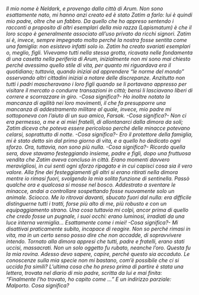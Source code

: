 *Il mio nome è Neldark, e provengo dalla città di Arum.
Non sono esattamente nato, mi hanno anzi creato ed è stato Zatim a farlo: lui è quindi mio padre, oltre che un fabbro. 
Da quello che ho appreso sentendo i racconti a proposito di altri esemplari della mia razza (Lapismatum) è che il loro scopo è generalmente associato all’uso privato da ricchi signori. Zatim si è, invece, sempre impegnato molto perché la nostra fosse sentita come una famiglia: non esistevo infatti solo io. Zatim ha creato svariati esemplari o, meglio, figli.
Vivevamo tutti nella stessa grotta, ricavata nelle fondamenta di una casetta nella periferia di Arum, inizialmente non mi sono mai chiesto perché avessimo quello stile di vita, per quanto mi riguardava era il quotidiano; tuttavia, quando iniziai ad apprendere “le norme del mondo” osservando altri cittadini iniziai a notare delle discrepanze.
Anzitutto non tutti i padri mascheravano i loro figli quando se li portavano appresso per visitare il mercato o condurre transazioni in città; bensì li lasciavano liberi di correre e scorrazzare in giro. 
-Cosa significa?-
Ho inoltre notato la mancanza di agilità nei loro movimenti, il che fa presupporre una mancanza di addestramento militare al quale, invece, mio padre mi sottoponeva con l’aiuto di un suo amico, Farsak.
-Cosa significa?-
Non ci era permesso, a me e ai miei fratelli, di allontanarci dalla dimora da soli; Zatim diceva che poteva essere pericoloso perché delle minacce potevano celarsi, soprattutto di notte.
-Cosa significa?-
Ero il protettore della famiglia, mi è stato detto sin dal primo giorno di vita, e a quello ho dedicato ogni sforzo.
Ora, tuttavia, non sono più nulla.
-Cosa significa?-
Ricordo quella sera, dove stavamo festeggiando insieme, padre e figli, dopo una fruttuosa vendita che Zatim aveva concluso in città. Erano momenti davvero meravigliosi, in cui senti ogni sforzo ripagato e in cui capisci cosa sia il vero valore. Alla fine dei festeggiamenti gli altri si erano ritirati nella dimora mentre io rimasi fuori, svolgendo la mia solita funzione di sentinella. Passò qualche ora e qualcosa si mosse nel bosco. Addestrato a sventare le minacce, andai a controllare sospettando fosse nuovamente solo un animale. Sciocco.
Me lo ritrovai davanti, sbucato fuori dal nulla: era difficile distinguerne tutti i tratti, forse più alto di me, più robusto e con un equipaggiamento strano.
Una cosa tuttavia mi colpì, ancor prima di quello che credo fosse un pugnale, i suoi occhi: erano luminosi, irradiati da una luce interna vermiglia… Esattamente come i miei!
-Cosa significa?-
Mi disattivai praticamente subito, incapace di reagire. Non so perché rimasi in vita, ma in un certo senso posso dire che non accadde, di sopravvivere intendo. 
Tornato alla dimora appresi che tutti, padre e fratelli, erano stati uccisi, massacrati. Non un solo oggetto fu rubato, neanche l’oro. Questa fu la mia rovina. 
Adesso devo sapere, capire, perché questo sia accaduto. Le conoscenze sulla mia specie non mi bastano, com’è possibile che ci si uccida fra simili?
L’ultima cosa che ho preso prima di partire è stata una lettera, trovata nel diario di mio padre, scritta da lui e mai finita:
“Finalmente l’ho trovato, ho capito come …”
E un indirizzo parziale: Malporto.
Cosa significa?*

